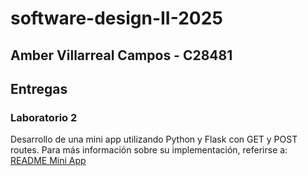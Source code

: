 # software-design-II-2025

## Amber Villarreal Campos - C28481

## Entregas

### Laboratorio 2

Desarrollo de una mini app utilizando Python y Flask con GET y POST routes. Para más información sobre su implementación, referirse a:
[README Mini App](lab2_c28481/README.adoc)
